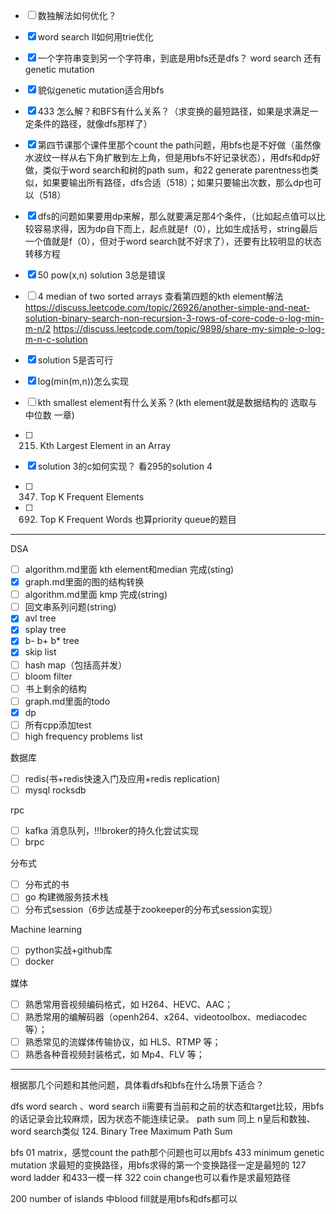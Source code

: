 
- [ ] 数独解法如何优化？
- [x] word search II如何用trie优化

- [x]  一个字符串变到另一个字符串，到底是用bfs还是dfs？ word search 还有genetic mutation
- [x] 貌似genetic mutation适合用bfs
- [x] 433 怎么解？和BFS有什么关系？（求变换的最短路径，如果是求满足一定条件的路径，就像dfs那样了）
- [x] 第四节课那个课件里那个count the path问题，用bfs也是不好做（虽然像水波纹一样从右下角扩散到左上角，但是用bfs不好记录状态），用dfs和dp好做，类似于word search和树的path sum，和22 generate parentness也类似，如果要输出所有路径，dfs合适（518）；如果只要输出次数，那么dp也可以（518）
- [x] dfs的问题如果要用dp来解，那么就要满足那4个条件，（比如起点值可以比较容易求得，因为dp自下而上，起点就是f（0），比如生成括号，string最后一个值就是f（0），但对于word search就不好求了），还要有比较明显的状态转移方程


- [x] 50 pow(x,n) solution 3总是错误

- [ ] 4 median of two sorted arrays 
查看第四题的kth element解法
https://discuss.leetcode.com/topic/26926/another-simple-and-neat-solution-binary-search-non-recursion-3-rows-of-core-code-o-log-min-m-n/2
https://discuss.leetcode.com/topic/9898/share-my-simple-o-log-m-n-c-solution
- [x] solution 5是否可行
- [x] log(min(m,n))怎么实现
- [ ] kth smallest element有什么关系？(kth element就是数据结构的 选取与中位数 一章)
- [ ] 215. Kth Largest Element in an Array
- [x] solution 3的c如何实现？ 看295的solution 4

- [ ] 347. Top K Frequent Elements
- [ ] 692. Top K Frequent Words
也算priority queue的题目

-----
DSA
- [ ] algorithm.md里面 kth element和median 完成(sting)
- [x] graph.md里面的图的结构转换
- [ ] algorithm.md里面 kmp 完成(string)
- [ ] 回文串系列问题(string)
- [x] avl tree
- [x] splay tree
- [x] b- b+ b* tree
- [x] skip list
- [ ] hash map（包括高并发）
- [ ] bloom filter
- [ ] 书上剩余的结构
- [ ] graph.md里面的todo
- [x] dp
- [ ] 所有cpp添加test
- [ ] high frequency problems list

数据库
- [ ] redis(书+redis快速入门及应用+redis replication)
- [ ] mysql rocksdb

rpc
- [ ] kafka 消息队列，!!!broker的持久化尝试实现
- [ ] brpc

分布式
- [ ] 分布式的书
- [ ] go 构建微服务技术栈
- [ ] 分布式session（6步达成基于zookeeper的分布式session实现）

Machine learning
- [ ] python实战+github库
- [ ] docker

媒体
- [ ] 熟悉常用音视频编码格式，如 H264、HEVC、AAC；
- [ ] 熟悉常用的编解码器（openh264、x264、videotoolbox、mediacodec 等）；
- [ ] 熟悉常见的流媒体传输协议，如 HLS、RTMP 等；
- [ ] 熟悉各种音视频封装格式，如 Mp4、FLV 等；
--------------------------------------------------------
根据那几个问题和其他问题，具体看dfs和bfs在什么场景下适合？


dfs
word search 、word search ii需要有当前和之前的状态和target比较，用bfs的话记录会比较麻烦，因为状态不能连续记录。
path sum 同上
n皇后和数独、word search类似
124. Binary Tree Maximum Path Sum 


bfs
01 matrix，感觉count the path那个问题也可以用bfs
433 minimum genetic mutation 求最短的变换路径，用bfs求得的第一个变换路径一定是最短的
127 word ladder 和433一模一样
322 coin change也可以看作是求最短路径



200 number of islands 中blood fill就是用bfs和dfs都可以
